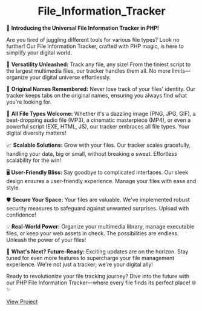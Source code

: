 <h1 align="center">File_Information_Tracker</h1>


🚀 **Introducing the Universal File Information Tracker in PHP!**

Are you tired of juggling different tools for various file types? Look no further! Our File Information Tracker, crafted with PHP magic, is here to simplify your digital world.

📂 **Versatility Unleashed:**
Track any file, any size! From the tiniest script to the largest multimedia files, our tracker handles them all. No more limits—organize your digital universe effortlessly.

📝 **Original Names Remembered:**
Never lose track of your files' identity. Our tracker keeps tabs on the original names, ensuring you always find what you're looking for.

🎉 **All File Types Welcome:**
Whether it's a dazzling image (PNG, JPG, GIF), a beat-dropping audio file (MP3), a cinematic masterpiece (MP4), or even a powerful script (EXE, HTML, JS), our tracker embraces all file types. Your digital diversity matters!

📈 **Scalable Solutions:**
Grow with your files. Our tracker scales gracefully, handling your data, big or small, without breaking a sweat. Effortless scalability for the win!

🖥️ **User-Friendly Bliss:**
Say goodbye to complicated interfaces. Our sleek design ensures a user-friendly experience. Manage your files with ease and style.

🛡️ **Secure Your Space:**
Your files are valuable. We've implemented robust security measures to safeguard against unwanted surprises. Upload with confidence!

💡 **Real-World Power:**
Organize your multimedia library, manage executable files, or keep your web assets in check. The possibilities are endless. Unleash the power of your files!

🚀 **What's Next? Future-Ready:**
Exciting updates are on the horizon. Stay tuned for even more features to supercharge your file management experience. We're not just a tracker; we're your digital ally!

Ready to revolutionize your file tracking journey? Dive into the future with our PHP File Information Tracker—where every file finds its perfect place! 🌐✨

[View Project](https://saifur-rahman.kesug.com/)
